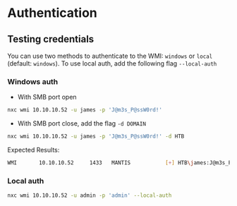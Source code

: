 # Authentication

## Testing credentials

You can use two methods to authenticate to the WMI: `windows` or `local` (default: `windows`). To use local auth, add the following flag `--local-auth`

### **Windows auth**

- With SMB port open

```bash
nxc wmi 10.10.10.52 -u james -p 'J@m3s_P@ssW0rd!'
```

- With SMB port close, add the flag `-d DOMAIN`

```bash
nxc wmi 10.10.10.52 -u james -p 'J@m3s_P@ssW0rd!' -d HTB
```

Expected Results:

```bash
WMI       10.10.10.52     1433   MANTIS           [+] HTB\james:J@m3s_P@ssW0rd! 
```

### **Local auth**

```bash
nxc wmi 10.10.10.52 -u admin -p 'admin' --local-auth
```

